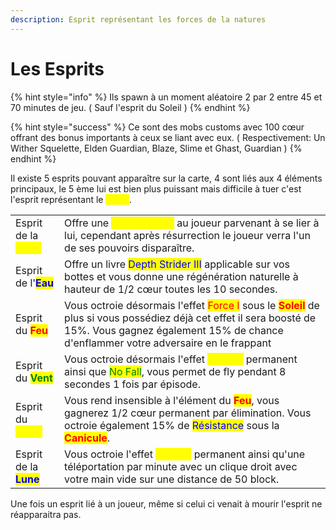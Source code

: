 ```yaml
---
description: Esprit représentant les forces de la natures
---
```


# Les Esprits

{% hint style="info" %}
Ils spawn à un moment aléatoire 2 par 2 entre 45 et 70 minutes de jeu. ( Sauf l'esprit du Soleil )
{% endhint %}

{% hint style="success" %}
Ce sont des mobs customs avec 100 cœur offrant des bonus importants à ceux se liant avec eux. ( Respectivement: Un Wither Squelette, Elden Guardian, Blaze, Slime et Ghast, Guardian  )
{% endhint %}

Il existe 5 esprits pouvant apparaître sur la carte, 4 sont liés aux 4 éléments principaux, le 5 ème lui est bien plus puissant mais difficile à tuer c'est l'esprit représentant le <mark style="color:yellow;">**Soleil**</mark>.

|                                                           |                                                                                                                                                                                                                                                                           |
| --------------------------------------------------------- | ------------------------------------------------------------------------------------------------------------------------------------------------------------------------------------------------------------------------------------------------------------------------- |
| Esprit de la <mark style="color:yellow;">**Terre**</mark> | Offre une <mark style="color:yellow;">**Résurrection**</mark> au joueur parvenant à se lier à lui, cependant après résurrection le joueur verra l'un de ses pouvoirs disparaître.                                                                                         |
| Esprit de l'<mark style="color:blue;">**Eau**</mark>      | Offre un livre <mark style="color:blue;">Depth Strider III</mark> applicable sur vos bottes et vous donne une régénération naturelle à hauteur de 1/2 cœur toutes les 10 secondes.                                                                                        |
| Esprit du <mark style="color:red;">**Feu**</mark>         | Vous octroie désormais l'effet <mark style="color:red;">Force I</mark> sous le <mark style="color:red;">**Soleil**</mark> de plus si vous possédiez déjà cet effet il sera boosté de 15%. Vous gagnez également 15% de chance d'enflammer votre adversaire en le frappant |
| Esprit du <mark style="color:green;">**Vent**</mark>      | Vous octroie désormais l'effet <mark style="color:yellow;">Speed I</mark> permanent ainsi que <mark style="color:green;">No Fall</mark>, vous permet de fly pendant 8 secondes 1 fois par épisode.                                                                        |
| Esprit du <mark style="color:yellow;">**Soleil**</mark>   | Vous rend insensible à l'élément du <mark style="color:red;">**Feu**</mark>, vous gagnerez 1/2 cœur permanent par élimination. Vous octroie également 15% de <mark style="color:blue;">Résistance</mark> sous la <mark style="color:red;">**Canicule**</mark>.            |
| Esprit de la <mark style="color:blue;">**Lune**</mark>    | Vous octroie l'effet <mark style="color:yellow;">Speed I</mark> permanent ainsi qu'une téléportation par minute avec un clique droit avec votre main vide sur une distance de 50 block.                                                                                   |

Une fois un esprit lié à un joueur, même si celui ci venait à mourir l'esprit ne réapparaitra pas.&#x20;
